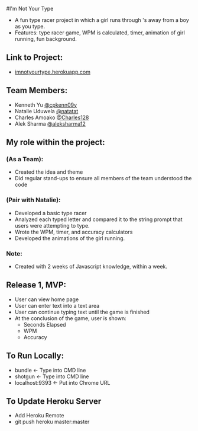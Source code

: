 #I'm Not Your Type

* A fun type racer project in which a girl runs through <td>'s away from a boy as you type.
* Features: type racer game, WPM is calculated, timer, animation of girl running, fun background.

## Link to Project:
* [imnotyourtype.herokuapp.com](http://imnotyourtype.herokuapp.com)

## Team Members:
* Kenneth Yu [@cpkenn09y](https://github.com/cpkenn09y)
* Natalie Uduwela [@natatat](https://github.com/natatat)
* Charles Amoako [@Charles128](https://github.com/Charles128)
* Alek Sharma [@aleksharma12](https://github.com/aleksharma12)

## My role within the project:

### (As a Team):
* Created the idea and theme
* Did regular stand-ups to ensure all members of the team understood the code

### (Pair with Natalie):
* Developed a basic type racer
* Analyzed each typed letter and compared it to the string prompt that users were attempting to type.
* Wrote the WPM, timer, and accuracy calculators
* Developed the animations of the girl running.

### Note:
* Created with 2 weeks of Javascript knowledge, within a week.

## Release 1, MVP:
* User can view home page
* User can enter text into a text area
* User can continue typing text until the game is finished
* At the conclusion of the game, user is shown:
  * Seconds Elapsed
  * WPM
  * Accuracy

## To Run Locally:
* bundle <- Type into CMD line
* shotgun <- Type into CMD line
* localhost:9393 <- Put into Chrome URL

## To Update Heroku Server
* Add Heroku Remote
* git push heroku master:master
